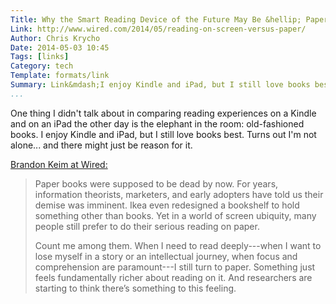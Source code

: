 ```yaml
---
Title: Why the Smart Reading Device of the Future May Be &hellip; Paper
Link: http://www.wired.com/2014/05/reading-on-screen-versus-paper/
Author: Chris Krycho
Date: 2014-05-03 10:45
Tags: [links]
Category: tech
Template: formats/link
Summary: Link&mdash;I enjoy Kindle and iPad, but I still love books best. Turns out I'm not alone... and there might just be reason for it.
...
```


One thing I didn't talk about in comparing reading experiences on a Kindle and on an iPad the other day is the elephant in the room: old-fashioned books. I enjoy Kindle and iPad, but I still love books best. Turns out I'm not alone... and there might just be reason for it.

[Brandon Keim at Wired:](http://www.wired.com/2014/05/reading-on-screen-versus-paper/)

> Paper books were supposed to be dead by now. For years, information theorists,
> marketers, and early adopters have told us their demise was imminent. Ikea
> even redesigned a bookshelf to hold something other than books. Yet in a world
> of screen ubiquity, many people still prefer to do their serious reading on
> paper.
>
> Count me among them. When I need to read deeply---when I want to lose myself
> in a story or an intellectual journey, when focus and comprehension are
> paramount---I still turn to paper. Something just feels fundamentally richer
> about reading on it. And researchers are starting to think there’s something
> to this feeling.
